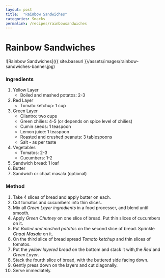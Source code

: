 ```yaml
---
layout: post
title:  "Rainbow Sandwiches"
categories: Snacks
permalink: /recipes/rainbowsandwiches
---
```


# Rainbow Sandwiches

![Rainbow Sandwiches]({{ site.baseurl }}/assets/images/rainbow-sandwiches-banner.jpg)

### Ingredients
1. Yellow Layer
   * Boiled and mashed potatos: 2-3
2. Red Layer
   * Tomato ketchup: 1 cup
3. Green Layer
   * Cilantro: two cups
   * Green chilies: 4-5 (or depends on spice level of chilies) 
   * Cumin seeds: 1 teaspoon
   * Lemon juice: 1 teaspoon
   * Roasted and crushed peanuts: 3 tablespoons
   * Salt - as per taste
4. Vegetables
   * Tomatos: 2-3
   * Cucumbers: 1-2
5. Sandwich bread: 1 loaf
6. Butter
7. Sandwich or chaat masala (optional)

### Method
1. Take 4 slices of bread and apply butter on each.
2. Cut tomatos and cucumbers into thin slices.
3. Mix all _Green Layer ingredients_ in a food processer, and blend until smooth.
4. Apply _Green Chutney_ on one slice of bread. Put thin slices of cucumbers on it.
5. Put _Boiled and mashed potatos_ on the second slice of bread. Sprinkle _Chaat Masala_ on it.
6. On the third slice of bread spread _Tomato ketchup_ and thin slices of tomatos.
7. Put the  _yellow layered bread_ on the bottom and stack it with,the _Red_ and _Green Layer_.
8. Stack the fourth slice of bread, with the buttered side facing down.
9. Gently press down on the layers and cut diagonally.
10. Serve immediately.
